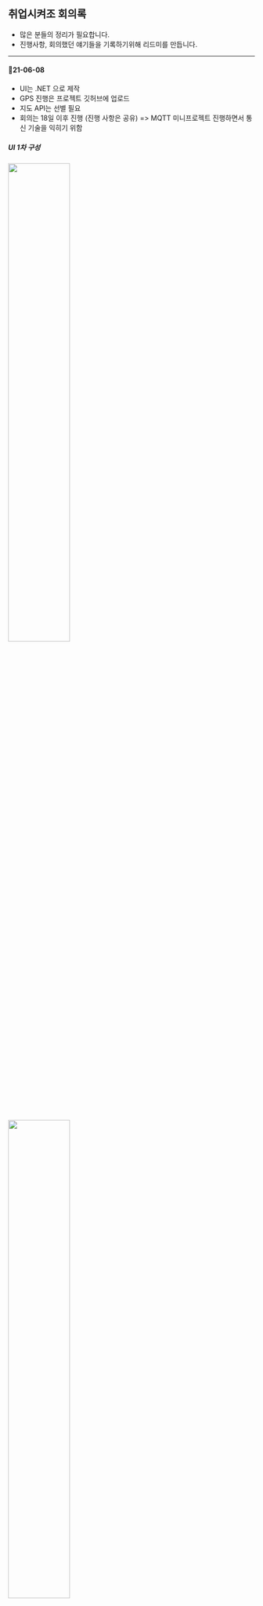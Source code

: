 ## 취업시켜조 회의록
- 많은 분들의 정리가 필요합니다.
- 진행사항, 회의했던 얘기들을 기록하기위해 리드미를 만듭니다.

----------------------------

#### 🚩21-06-08
- UI는 .NET 으로 제작 
- GPS 진행은 프로젝트 깃허브에 업로드 
- 지도 API는 선별 필요
- 회의는 18일 이후 진행 (진행 사항은 공유) => MQTT 미니프로젝트 진행하면서 통신 기술을 익히기 위함   

##### UI 1차 구성   
<img src = "https://github.com/SeoDongWoo1216/Give-me-a-job/blob/main/%ED%9A%8C%EC%9D%98%EC%9D%BC%EC%A7%80/Image/UI/ui(Tk).png" width="50%" height="50%">    
<img src = "https://github.com/SeoDongWoo1216/Give-me-a-job/blob/main/%ED%9A%8C%EC%9D%98%EC%9D%BC%EC%A7%80/Image/UI/ui1(Tk).png" width="50%" height="50%">

#### 🚩21-06-24
- 라즈베리파이를 이용한 GPS(NEO-6M) 모듈 데이터 값 받아오기 완료(경도, 위도 가져옴)
- 오븐앱을 통한 UI 샘플 제작 : [샘플](https://ovenapp.io/view/k2pj3Aw4Yk3ALgxk6fzoN3IziTbctloR#LKVqJ)
- UI는 WPF 결정 : 확장성이나 사용할 특정 다수를 위해서는 웹이 좋지만, 우리가 스타트업이나 창업하는게 아니기때문에 WPF로 결정
- 실시간 좌표값을 UI에 보여줄 수 있는지에 대해(카카오맵 API 사용 권장하심) => 강사님께 여쭤보니 된다고 하심(자료조사 필요할듯)
- DB 구성 : 각각의 화면에 따른 테이블 생성 논의 필요

#### 🚩21-06-25
##### 🚦구현 전체 구성   
- UI(WPF), DB, 하드웨어(GPS)   

##### 금일 회의 내용   
- WPF 화면 구성   
  - 공통화면 : Main화면, LoginView, ButtonView   
      - Main : 신청 / 코스 / 산책일지 / 계정관리 / 종료 버튼   
      - LoginView : ID, PW (텍스트박스), 회원가입, 로그인(버튼)   
      - ButtonView : User(이용자-견주) / Worker(도그워커)   
  - User 화면   
    - 신청 / 산책일지 / 계정관리 / 종료 버튼 (코스비활성)   
    - Information View : 이름, 전화번호, (주소), 반려견 이름, 반려견 나이, 반려견 종, 반려견 특이사항   
    - 신청 View : 원하는 날짜 및 시간 , 원하는 도그워커, next버튼      
    - 코스 View : GPS화면, 시간 선택, '뒤로' , '신청' 버튼 , '신청완료'팝업      
    - 산책 일지 View : Worker의 산책 일지 View최종본   
    - 계정 관리 View : Information View에서 '수정' , '완료', '수정이 완료되었습니다'팝업   
    - 종료버튼 : '종료하시겠습니까'팝업, 'Yes/No' 버튼   
  - Worker 화면    
    - 신청 / 코스 / 산책일지 / 계정관리 / 종료 버튼   
    - Information View : 이름, 나이, 전화번호, 경력   
    - 신청 View : 산책 가능한 날짜 및 시간, 신청 대기, 신청 완료(매칭데이터연결그리드)   
    - 코스 View : '시작', '종료'버튼, 실시간 데이터 좌표 GPS화면   
    - 산책 일지 View : 최종 GPS화면, 일지 텍스트 박스   
    - 계정 관리 View : Information View에서 '수정' , '완료', '수정이 완료되었습니다'팝업   
    - 종료버튼 : '종료하시겠습니까'팝업, 'Yes/No' 버튼    

- DB 구성  
  - 사람(User, Worker) 테이블   
  - 반려견 테이블   
  - 도그워커 타임 테이블
  - 유저 타임 테이블
  - 노트 테이블
  - 실시간 맵 테이블
  - 세팅 테이블

--------------------------------------------------------------------------------------

#### 🚩21-06-28   
1. Oven 활용한 UI 샘플 만들기   
2. 테이블 기술서 작성하기   
  - 관리자(setting), 사람 (Human), 반려견(Dog), 일지(Note), 실시간 지도(RealtimeMap), 이용자 신청(UserTimetable), 도그워커 신청(DogWalkerTimetable)    
  - 관리자 테이블 : 견종 및 특이사항 코드관리   
  - 사람 : [S- 관리자, W- 도그워커, U- 견주] 권한으로 이용자 분리   
  - 반려견 : M-남, W-여, N-중성   
  
#### 💈 이용자 서비스 주 내용    
  - 실시간 산책 경로 파악 가능   
  - 실시간 산책 상황 파악 가능(간식, 배변, 특이사항등)   
  - 날짜 및 시간별 산책 list확인 가능   

#### 📟 DB 설계서 작성 ([링크](https://github.com/SeoDongWoo1216/Give-me-a-job/blob/main/%EC%84%A4%EA%B3%84%EC%84%9C/%ED%85%8C%EC%9D%B4%EB%B8%94_%EA%B8%B0%EC%88%A0%EC%84%9C_V1.0.xlsx))

#### 🎬Oven UI  ([링크](https://github.com/SeoDongWoo1216/Give-me-a-job/blob/main/%ED%9A%8C%EC%9D%98%EC%9D%BC%EC%A7%80/Image/UI/Readme.md))

------------------------------------------------------------------------------------------------------------

#### 🚩21-06-30
1. 중간보고 PPT 제작
2. 오븐을 토대로 UI 제작(WPF) 
3. 요구사항 정의서 작성 ([링크](https://github.com/SeoDongWoo1216/Give-me-a-job/blob/main/%EC%84%A4%EA%B3%84%EC%84%9C/%EC%9A%94%EA%B5%AC%EC%82%AC%ED%95%AD_%EC%A0%95%EC%9D%98%EC%84%9C.xlsx)) <br>


#### 🚩21-07-12
1. 통신 모듈 조사 및 구매하기 : 블루투스, 와이파이, 장거리통신, USIM(?) <br>
구매사이트 : [디바이스마트](https://www.devicemart.co.kr/main/index?gclid=Cj0KCQjwraqHBhDsARIsAKuGZeGGaNTRgKOz7LehG0nAj2I1PNSToGUBaA_SGckcKS_F2yM5jMUTzmUaAtATEALw_wcB), [엘레파츠](https://www.eleparts.co.kr/main/index)

